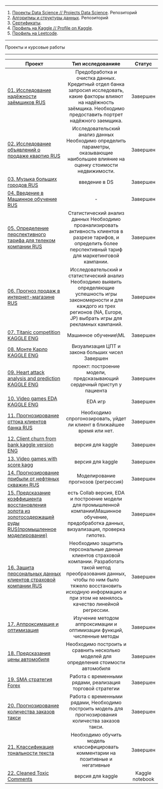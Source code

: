 
__________________________________________________________________________________________________________________________


01. [Проекты Data Science // Projects Data Science](https://github.com/ArtyKrafty/Data_science_projects). Репозиторий 
02. [Алгоритмы и структуры данных](https://github.com/ArtyKrafty/Algorithms). Репозиторий
03. [Сертификаты](https://github.com/ArtyKrafty/Data_science_projects/tree/main/certificates).
04. [Профиль на Kaggle // Profile on Kaggle](https://www.kaggle.com/artemsolomko).
05. [Профиль на Leetcode](https://leetcode.com/artysolomko/).
__________________________________________________________________________________________________________________________

Проекты и курсовые работы
__________________________________________________________________________________________________________________________


| **Проект** | **Тип исследованияe** | **Статус** |
| -------------------- | :---------------------: |:---------------------------:|
| [01. Исследование надёжности заёмщиков RUS](https://github.com/ArtyKrafty/Kraftyy/tree/main/Borrowers) | Предобработка и очистка данных. Кредитный отдел банка запросил исследовать, какие факторы влияют на надёжность заёмщика. Необходимо предоставить портрет надёжного заемщика.| Завершен|
| [02. Исследование объявлений о продаже квартир RUS](https://github.com/ArtyKrafty/Kraftyy/tree/main/real_state_eda) | Исследовательский анализ данных Необходимо определить параметры, оказывающие наибольшее влияние на оценку стоимости недвижимости. | Завершен|
| [03. Музыка больших городов RUS](https://github.com/ArtyKrafty/Kraftyy/tree/main/first_training_music) | введение в DS | Завершен |
| [04. Введение в Машинное обучение RUS](https://github.com/ArtyKrafty/Kraftyy/tree/main/intro_ml) | - |Завершен|
| [05. Определение перспективного тарифа для телеком компании RUS](https://github.com/ArtyKrafty/Kraftyy/tree/main/Statistic_analyze)| Статистический анализ данных Необходимо проанализировать активность клиентов в разрезе тарифов, и определить более перспективный тариф для маркетинговой кампании.| Завершен|
| [06. Прогноз продаж в интернет-магазине RUS](https://github.com/ArtyKrafty/Kraftyy/tree/main/Games_EDA) | Исследовательский и статистический анализ Необходимо выявить определяющие успешность игры закономерности и для каждого из трех регионов (NA, Europe, JP) выбрать игры для рекламных кампаний.| Завершен|
| [07. Titanic competition KAGGLE ENG](https://github.com/ArtyKrafty/Kraftyy/tree/main/Titanic)| Машинное обучение\\ML| Завершен|
| [08. Монте Карло KAGGLE ENG](https://github.com/ArtyKrafty/Kraftyy/tree/main/monte_carlo_method)| Визуализация ЦПТ и закона больших чисел Завершен |
| [09. Heart attack analysis and prediction KAGGLE ENG](https://github.com/ArtyKrafty/Kraftyy/tree/main/heart_attack_eda_and_pred) | проект: построение модели, предсказывающий сердечный приступ у пациента| Завершен|
| [10. Video games EDA KAGGLE ENG](https://github.com/ArtyKrafty/Kraftyy/tree/main/Video_games_kaggle)| EDA игр|Завершен|
| [11. Прогнозирование оттока клиентов банка RUS](https://github.com/ArtyKrafty/Kraftyy/tree/main/churn_clients_bank)|Необходимо спрогонозировать, уйдет ли клиент в ближайшее время или нет.| Завершен|
| [12. Client churn from bank kaggle version ENG](https://github.com/ArtyKrafty/Kraftyy/tree/main/Churn_bank_kaggle%20version)|версия для kaggle|Завершен|
| [13. Video games with score kagg](https://github.com/ArtyKrafty/Kraftyy/tree/main/video_games_with_score_%20kagg) |версия для kaggle|Завершен|
| [14. Прогнозирование прибыли от нефтяных скважин RUS](https://github.com/ArtyKrafty/Kraftyy/tree/main/Oil_well_location)| Моделирование прогнозов (регрессия)| Завершен|
| [15. Предсказание коэффициента восстановления золота из золотосодержащей руды RUS(промышленное моделирование)](https://github.com/ArtyKrafty/Kraftyy/tree/main/Gold_prediction) | есть Collab версия, EDA и построение модели для промышленной компании\\Машинное обучение, предобработка данных, визуализация, проверка гипотез.|Завершен|
| [16. Защита персональных данных клиентов страховой компании RUS](https://github.com/ArtyKrafty/Kraftyy/tree/main/personal_data_protection)| Необходимо защитить персональные данные клиентов страховой компании. Разработать такой метод преобразования данных, чтобы по ним было тяжело восстановить исходную информацию и при этом не менялось качество линейной регрессии.| Завершен|
| [17. Аппроксимация и оптимизация](https://github.com/ArtyKrafty/Kraftyy/tree/main/optimize)| Изучение методом аппроксимации и оптимизации функций, численные методы| Завершен|
| [18. Предсказания цены автомобиля](https://github.com/ArtyKrafty/Kraftyy/tree/main/auto_price_prediction)| Необходимо построить и сравнить несколько моделей для определения стоимости автомобиля| Завершен|
| [19. SMA стратегия Forex](https://github.com/ArtyKrafty/Kraftyy/tree/main/sma_trading_forex)| Работа с временными рядами, реализация торговой стратегии| Завершен|
| [20. Прогнозирование количества заказов такси](https://github.com/ArtyKrafty/Kraftyy/tree/main/time_series_taxi)| Работа с временными рядами, Необходимо построить модель для прогнозирования количества заказов такси.| Завершен|
| [21. Классификация тональности текста](https://github.com/ArtyKrafty/Data_science_projects/tree/main/toxic_comments_BERT)| Необходимо обучить модель классифицировать комментарии на позитивные и негативные| Завершен|
| [22. Cleaned Toxic Comments](https://github.com/ArtyKrafty/Data_science_projects/tree/main/toxic_comments_kaggle)|версия для kaggle|Kaggle notebook|





